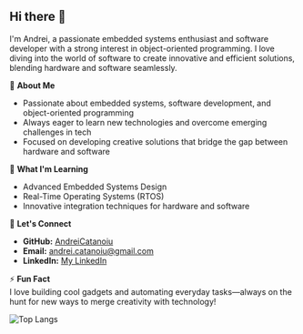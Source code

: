 ## Hi there 👋

I'm Andrei, a passionate embedded systems enthusiast and software developer with a strong interest in object-oriented programming. I love diving into the world of software to create innovative and efficient solutions, blending hardware and software seamlessly.

🚀 **About Me**  
- Passionate about embedded systems, software development, and object-oriented programming  
- Always eager to learn new technologies and overcome emerging challenges in tech  
- Focused on developing creative solutions that bridge the gap between hardware and software   

🌱 **What I'm Learning**  
- Advanced Embedded Systems Design  
- Real-Time Operating Systems (RTOS)  
- Innovative integration techniques for hardware and software  

🤝 **Let's Connect**  
- **GitHub:** [AndreiCatanoiu](https://github.com/AndreiCatanoiu)  
- **Email:** andrei.catanoiu@gmail.com  
- **LinkedIn:** [My LinkedIn](https://www.linkedin.com/in/andrei-c%C4%83t%C4%83noiu-60b627279/)

⚡ **Fun Fact**  
I love building cool gadgets and automating everyday tasks—always on the hunt for new ways to merge creativity with technology!

![Top Langs](https://github-readme-stats.vercel.app/api/top-langs/?username=AndreiCatanoiu&layout=compact&theme=radical)

